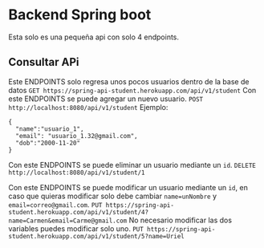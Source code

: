 # Backend Spring boot
Esta solo es una pequeña api con solo 4 endpoints.

## Consultar APi
Este ENDPOINTS solo regresa unos pocos usuarios dentro de la base de datos
`GET https://spring-api-student.herokuapp.com/api/v1/student`
Con este ENDPOINTS se puede agregar un nuevo usuario.
`POST http://localhost:8080/api/v1/student`
Ejemplo:
```
{
  "name":"usuario_1",
  "email": "usuario_1.32@gmail.com",
  "dob":"2000-11-20"
}
```

Con este ENDPOINTS se puede eliminar un usuario mediante un `id`.
`DELETE http://localhost:8080/api/v1/student/1`

Con este ENDPOINTS se puede modificar un usuario mediante un `id`, en caso que quieras modificar
solo debe cambiar `name=unNombre` y `email=correo@gmail.com`.
`PUT https://spring-api-student.herokuapp.com/api/v1/student/4?name=Carmen&email=Carme@gmail.com`
No necesario modificar las dos variables puedes modificar solo uno.
`PUT https://spring-api-student.herokuapp.com/api/v1/student/5?name=Uriel`

